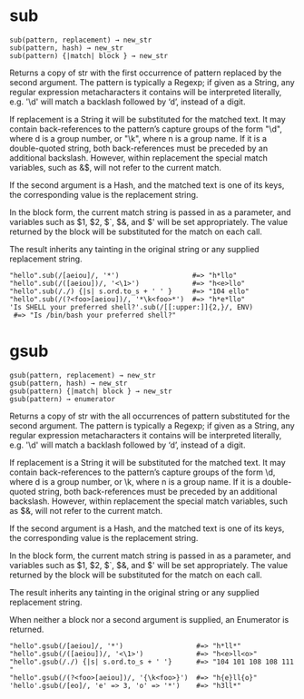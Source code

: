 # sub

```
sub(pattern, replacement) → new_str
sub(pattern, hash) → new_str
sub(pattern) {|match| block } → new_str
```

Returns a copy of str with the first occurrence of pattern replaced by the second argument. The pattern is typically a Regexp; if given as a String, any regular expression metacharacters it contains will be interpreted literally, e.g. '\\d' will match a backlash followed by ‘d’, instead of a digit.

If replacement is a String it will be substituted for the matched text. It may contain back-references to the pattern’s capture groups of the form "\d", where d is a group number, or "\k<n>", where n is a group name. If it is a double-quoted string, both back-references must be preceded by an additional backslash. However, within replacement the special match variables, such as &$, will not refer to the current match.

If the second argument is a Hash, and the matched text is one of its keys, the corresponding value is the replacement string.

In the block form, the current match string is passed in as a parameter, and variables such as $1, $2, $`, $&, and $' will be set appropriately. The value returned by the block will be substituted for the match on each call.

The result inherits any tainting in the original string or any supplied replacement string.

```
"hello".sub(/[aeiou]/, '*')                  #=> "h*llo"
"hello".sub(/([aeiou])/, '<\1>')             #=> "h<e>llo"
"hello".sub(/./) {|s| s.ord.to_s + ' ' }     #=> "104 ello"
"hello".sub(/(?<foo>[aeiou])/, '*\k<foo>*')  #=> "h*e*llo"
'Is SHELL your preferred shell?'.sub(/[[:upper:]]{2,}/, ENV)
 #=> "Is /bin/bash your preferred shell?"
```

# gsub

```
gsub(pattern, replacement) → new_str
gsub(pattern, hash) → new_str
gsub(pattern) {|match| block } → new_str
gsub(pattern) → enumerator
```

Returns a copy of str with the all occurrences of pattern substituted for the second argument. The pattern is typically a Regexp; if given as a String, any regular expression metacharacters it contains will be interpreted literally, e.g. '\\d' will match a backlash followed by ‘d’, instead of a digit.

If replacement is a String it will be substituted for the matched text. It may contain back-references to the pattern’s capture groups of the form \\d, where d is a group number, or \\k<n>, where n is a group name. If it is a double-quoted string, both back-references must be preceded by an additional backslash. However, within replacement the special match variables, such as $&, will not refer to the current match.

If the second argument is a Hash, and the matched text is one of its keys, the corresponding value is the replacement string.

In the block form, the current match string is passed in as a parameter, and variables such as $1, $2, $`, $&, and $' will be set appropriately. The value returned by the block will be substituted for the match on each call.

The result inherits any tainting in the original string or any supplied replacement string.

When neither a block nor a second argument is supplied, an Enumerator is returned.

```
"hello".gsub(/[aeiou]/, '*')                  #=> "h*ll*"
"hello".gsub(/([aeiou])/, '<\1>')             #=> "h<e>ll<o>"
"hello".gsub(/./) {|s| s.ord.to_s + ' '}      #=> "104 101 108 108 111 "
"hello".gsub(/(?<foo>[aeiou])/, '{\k<foo>}')  #=> "h{e}ll{o}"
'hello'.gsub(/[eo]/, 'e' => 3, 'o' => '*')    #=> "h3ll*"
```

